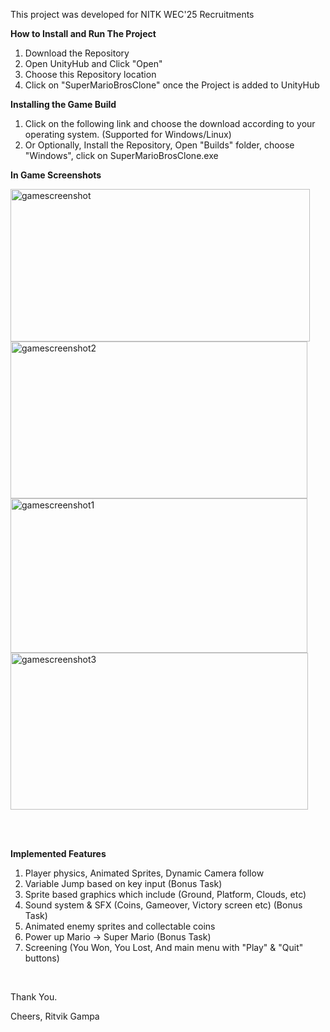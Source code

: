 This project was developed for NITK WEC'25 Recruitments

<b>How to Install and Run The Project</b>

1. Download the Repository
2. Open UnityHub and Click "Open"
3. Choose this Repository location
4. Click on "SuperMarioBrosClone" once the Project is added to UnityHub

<b>Installing the Game Build</b>

1. Click on the following link and choose the download according to your operating system. (Supported for Windows/Linux)
2. Or Optionally, Install the Repository, Open "Builds" folder, choose "Windows", click on SuperMarioBrosClone.exe


<b>In Game Screenshots</b>

<img width="479" height="244" alt="gamescreenshot" src="https://github.com/user-attachments/assets/1314b312-13d4-4140-93e1-1889289de355" />
<img width="475" height="251" alt="gamescreenshot2" src="https://github.com/user-attachments/assets/7afdd600-ed02-4965-a882-7d5e7b2fe42d" />
<img width="475" height="247" alt="gamescreenshot1" src="https://github.com/user-attachments/assets/80403c10-2609-4aec-87f0-bc4a102a32ad" />
<img width="476" height="251" alt="gamescreenshot3" src="https://github.com/user-attachments/assets/72cce85a-ecaa-47f6-8d1a-63f07f42a56a" />

<br><br>

<b>Implemented Features</b>

1. Player physics, Animated Sprites, Dynamic Camera follow
2. Variable Jump based on key input (Bonus Task)
3. Sprite based graphics which include (Ground, Platform, Clouds, etc)
4. Sound system & SFX (Coins, Gameover, Victory screen etc) (Bonus Task)
5. Animated enemy sprites and collectable coins
6. Power up Mario -> Super Mario (Bonus Task)
7. Screening (You Won, You Lost, And main menu with "Play" & "Quit" buttons)
   
<br>

Thank You.

Cheers,
Ritvik Gampa
